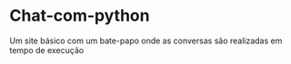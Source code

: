 # Chat-com-python
Um site básico com um bate-papo onde as conversas são realizadas em tempo de execução
